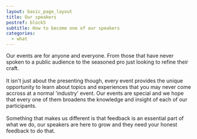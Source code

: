 ```yaml
---
layout: basic_page_layout
title: Our speakers
postref: block5
subtitle: How to become one of our speakers
categories:
  - what
---
```


Our events are for anyone and everyone. From those that have never spoken to a public audience to the seasoned pro just looking to refine their craft.&nbsp;<br><br>It isn't just about the presenting though, every event provides the unique opportunity to learn about topics and experiences that you may never come accross at a normal 'industry' event. Our events are special and we hope that every one of them broadens the knowledge and insight of each of our participants.<br><br>Something that makes us different is that feedback is an essential part of what we do, our speakers are here to grow and they need your honest feedback to do that.